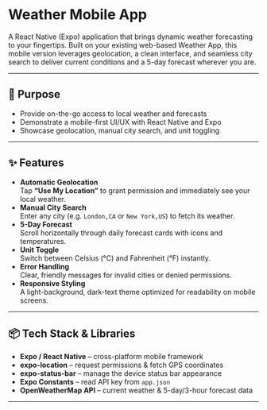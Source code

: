 # Weather Mobile App

A React Native (Expo) application that brings dynamic weather forecasting to your fingertips. Built on your existing web-based Weather App, this mobile version leverages geolocation, a clean interface, and seamless city search to deliver current conditions and a 5-day forecast wherever you are.

---

## 🎯 Purpose

- Provide on-the-go access to local weather and forecasts
- Demonstrate a mobile-first UI/UX with React Native and Expo
- Showcase geolocation, manual city search, and unit toggling

---

## ✨ Features

- **Automatic Geolocation**  
  Tap **“Use My Location”** to grant permission and immediately see your local weather.
- **Manual City Search**  
  Enter any city (e.g. `London,CA` or `New York,US`) to fetch its weather.
- **5-Day Forecast**  
  Scroll horizontally through daily forecast cards with icons and temperatures.
- **Unit Toggle**  
  Switch between Celsius (°C) and Fahrenheit (°F) instantly.
- **Error Handling**  
  Clear, friendly messages for invalid cities or denied permissions.
- **Responsive Styling**  
  A light-background, dark-text theme optimized for readability on mobile screens.

---

## 📦 Tech Stack & Libraries

- **Expo / React Native** – cross-platform mobile framework
- **expo-location** – request permissions & fetch GPS coordinates
- **expo-status-bar** – manage the device status bar appearance
- **Expo Constants** – read API key from `app.json`
- **OpenWeatherMap API** – current weather & 5-day/3-hour forecast data

---
